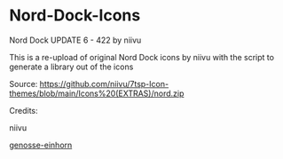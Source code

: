 # Nord-Dock-Icons

Nord Dock UPDATE 6 - 422 by niivu

This is a re-upload of original Nord Dock icons by niivu with the script to generate a library out of the icons

Source: https://github.com/niivu/7tsp-Icon-themes/blob/main/Icons%20(EXTRAS)/nord.zip

Credits:

niivu

[genosse-einhorn](https://github.com/genosse-einhorn/ico2dll)
